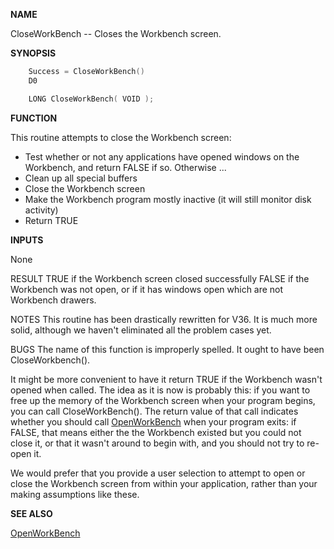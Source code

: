 
**NAME**

CloseWorkBench -- Closes the Workbench screen.

**SYNOPSIS**

```c
    Success = CloseWorkBench()
    D0

    LONG CloseWorkBench( VOID );

```
**FUNCTION**

This routine attempts to close the Workbench screen:
-   Test whether or not any applications have opened windows on the
Workbench, and return FALSE if so.  Otherwise ...
-   Clean up all special buffers
-   Close the Workbench screen
-   Make the Workbench program mostly inactive (it will still
monitor disk activity)
-   Return TRUE

**INPUTS**

None

RESULT
TRUE if the Workbench screen closed successfully
FALSE if the Workbench was not open, or if it has windows
open which are not Workbench drawers.

NOTES
This routine has been drastically rewritten for V36.
It is much more solid, although we haven't eliminated
all the problem cases yet.

BUGS
The name of this function is improperly spelled.  It ought
to have been CloseWorkbench().

It might be more convenient to have it return TRUE if the
Workbench wasn't opened when called.  The idea as it is now
is probably this: if you want to free up the memory of the
Workbench screen when your program begins, you can call
CloseWorkBench().  The return value of that call indicates
whether you should call [OpenWorkBench](OpenWorkBench.md) when your program
exits: if FALSE, that means either the the Workbench existed
but you could not close it, or that it wasn't around to
begin with, and you should not try to re-open it.

We would prefer that you provide a user selection to attempt
to open or close the Workbench screen from within your application,
rather than your making assumptions like these.

**SEE ALSO**

[OpenWorkBench](OpenWorkBench.md)
